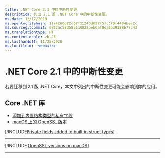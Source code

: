 ```yaml
---
title: .NET Core 2.1 中的中断性变更
description: 列出 2.1 版 .NET Core 中的中断性变更。
ms.date: 12/17/2019
ms.openlocfilehash: 1fa4268d22d07f51240d697f5fc578f4494bee2c
ms.sourcegitcommit: 0802ac583585110022beb6af8ea0b39188b77c43
ms.translationtype: HT
ms.contentlocale: zh-CN
ms.lasthandoff: 11/25/2020
ms.locfileid: "96034750"
---
```

# <a name="breaking-changes-in-net-core-21"></a>.NET Core 2.1 中的中断性变更

若要迁移到 2.1 版 .NET Core，本文中列出的中断性变更可能会影响到你的应用。

## <a name="core-net-libraries"></a>Core .NET 库

- [添加到内置结构类型的私有字段](#private-fields-added-to-built-in-struct-types)
- [macOS 上的 OpenSSL 版本](#openssl-versions-on-macos)

[!INCLUDE[Private fields added to built-in struct types](~/includes/core-changes/corefx/2.1/instantiate-struct.md)]

***

[!INCLUDE [OpenSSL versions on macOS](../../../includes/core-changes/corefx/openssl-dependencies-macos.md)]

***
